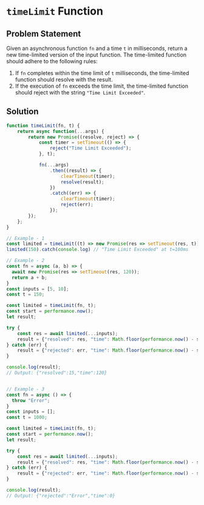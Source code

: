 # `timeLimit` Function

## Problem Statement

Given an asynchronous function `fn` and a time `t` in milliseconds, return a new time-limited version of the input function. The time-limited function should adhere to the following rules:

1. If `fn` completes within the time limit of `t` milliseconds, the time-limited function should resolve with the result.
2. If the execution of `fn` exceeds the time limit, the time-limited function should reject with the string `"Time Limit Exceeded"`.


## Solution

```javascript
function timeLimit(fn, t) {
    return async function(...args) {
        return new Promise((resolve, reject) => {
            const timer = setTimeout(() => {
                reject("Time Limit Exceeded");
            }, t);

            fn(...args)
                .then((result) => {
                    clearTimeout(timer);
                    resolve(result);
                })
                .catch((err) => {
                    clearTimeout(timer);
                    reject(err);
                });
        });
    };
}

// Example - 1
const limited = timeLimit((t) => new Promise(res => setTimeout(res, t)), 100);
limited(150).catch(console.log) // "Time Limit Exceeded" at t=100ms

// Example - 2
const fn = async (a, b) => { 
  await new Promise(res => setTimeout(res, 120)); 
  return a + b; 
}
const inputs = [5, 10];
const t = 150;

const limited = timeLimit(fn, t);
const start = performance.now();
let result;

try {
    const res = await limited(...inputs);
    result = {"resolved": res, "time": Math.floor(performance.now() - start)};
} catch (err) {
    result = {"rejected": err, "time": Math.floor(performance.now() - start)};
}

console.log(result); 
// Output: {"resolved":15,"time":120}


// Example - 3
const fn = async () => { 
  throw "Error";
}
const inputs = [];
const t = 1000;

const limited = timeLimit(fn, t);
const start = performance.now();
let result;

try {
    const res = await limited(...inputs);
    result = {"resolved": res, "time": Math.floor(performance.now() - start)};
} catch (err) {
    result = {"rejected": err, "time": Math.floor(performance.now() - start)};
}

console.log(result); 
// Output: {"rejected":"Error","time":0}





